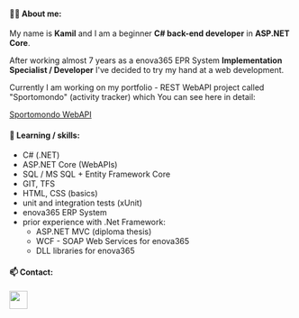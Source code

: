 #### 👨‍💻 About me: ####
My name is **Kamil** and I am a beginner **C# back-end developer** in **ASP.NET Core**.

After working almost 7 years as a enova365 EPR System **Implementation Specialist / Developer** I've decided to try my hand at a web development.

Currently I am working on my portfolio - REST WebAPI project called "Sportomondo" (activity tracker) which You can see here in detail:

[Sportomondo WebAPI](https://github.com/KamilZurek/Sportomondo)

#### 🔭 Learning / skills: ####
<ul>
  <li>C# (.NET)</li>
  <li>ASP.NET Core (WebAPIs)</li>
  <li>SQL / MS SQL + Entity Framework Core</li>
  <li>GIT, TFS</li>
  <li>HTML, CSS (basics)</li>
  <li>unit and integration tests (xUnit)</li>
  <li>enova365 ERP System</li>
  <li>prior experience with .Net Framework: <br/>
    <ul>
      <li>ASP.NET MVC (diploma thesis)</li>
      <li>WCF - SOAP Web Services for enova365</li>
      <li>DLL libraries for enova365</li>
    </ul>
  </li>
</ul>

#### 📫 Contact: ####
<p align="left"> <a href="https://www.linkedin.com/in/kamil-żurek-76b958164/" target="_blank" rel="noreferrer"> <picture> <source media="(prefers-color-scheme: dark)" srcset="https://raw.githubusercontent.com/danielcranney/readme-generator/main/public/icons/socials/linkedin-dark.svg" /> <source media="(prefers-color-scheme: light)" srcset="https://raw.githubusercontent.com/danielcranney/readme-generator/main/public/icons/socials/linkedin.svg" /> <img src="https://raw.githubusercontent.com/danielcranney/readme-generator/main/public/icons/socials/linkedin.svg" width="32" height="32" /> </picture> </a></p>
